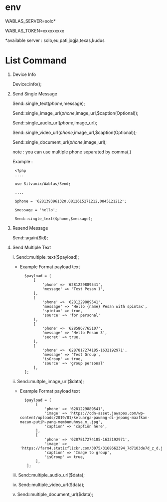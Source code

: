# env

WABLAS_SERVER=solo*

WABLAS_TOKEN=xxxxxxxxx

*available server : solo,eu,pati,jogja,texas,kudus

# List Command

1. Device Info

    Device::info();

2. Send Single Message

    Send::single_text($phone,$message);

    Send::single_image_url($phone,$image_url,$caption(Optional));

    Send::single_audio_url($phone,$image_url);

    Send::single_video_url($phone,$image_url,$caption(Optional));

    Send::single_document_url($phone,$image_url);


    note : you can use multiple phone separated by comma(,)

    Example :
    
        <?php
        ....
        
        use Silvanix/Wablas/Send;
        
        ....
        
        $phone = '6281393961320,0812615271212,0845121212';

        $message = 'hello';

        Send::single_text($phone,$message);


3. Resend Message

    Send::again($id);


4. Send Multiple Text

    i. Send::multiple_text($payload);
    
    * Example Format payload text
    
            $payload = [
                [
                    'phone' => '6281229889541',
                    'message' => 'Test Pesan 1',
                ],
                [
                    'phone' => '6281229889541',
                    'message' => 'Hello {name} Pesan with spintax',
                    'spintax' => true,
                    'source' => 'for personal'
                ],
                [
                    'phone' => '6285867765107',
                    'message' => 'Hello Pesan 3',
                    'secret' => true,
                ],
                [
                    'phone' => '6287817274185-1632192971',
                    'message' => 'Test Group',
                    'isGroup' => true,
                    'source' => 'group personal'
                ],
            ];
            
            
   ii. Send::multple_image_url($data);
   * Example Format payload text
   
           $payload = [
                [
                    'phone' => '6281229889541',
                    'image' => 'https://cdn-asset.jawapos.com/wp-content/uploads/2019/01/keluarga-pawang-di-jepang-maafkan-macan-putih-yang-membunuhnya_m_.jpg',
                    'caption' => 'caption here',
                ],
                [
                    'phone' => '6287817274185-1632192971',
                    'image' => 'https://farm4.staticflickr.com/3075/3168662394_7d7103de7d_z_d.jpg',
                    'caption' => 'Image to group',
                    'isGroup' => true,
                ],
            ];
        
   iii. Send::multiple_audio_url($data);

   iv. Send::multiple_video_url($data);

   v. Send::multiple_document_url($data);

